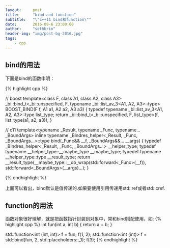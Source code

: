 ```yaml
---
layout:     post
title:      "bind and function"
subtitle:   "\"c++11 bind和function\""
date:       2016-09-6 23:00:00
author:     "sethbrin"
header-img: "img/post-bg-2016.jpg"
tags:
    - cpp
---
```


## bind的用法
下面是bind的函数申明：

{% highlight cpp %}

// boost
template<class F, class A1, class A2, class A3>
_bi::bind_t<_bi::unspecified, F, typename _bi::list_av_3<A1, A2, A3>::type>
BOOST_BIND(F f, A1 a1, A2 a2, A3 a3)
{
  typedef typename _bi::list_av_3<A1, A2, A3>::type list_type;
  return _bi::bind_t<_bi::unspecified, F, list_type>(f, list_type(a1, a2, a3));
}

// c11
template<typename _Result, typename _Func, typename... _BoundArgs>
    inline
    typename _Bindres_helper<_Result, _Func, _BoundArgs...>::type
    bind(_Func&& __f, _BoundArgs&&... __args)
    {
      typedef _Bindres_helper<_Result, _Func, _BoundArgs...> __helper_type;
      typedef typename __helper_type::__maybe_type __maybe_type;
      typedef typename __helper_type::type __result_type;
      return __result_type(__maybe_type::__do_wrap(std::forward<_Func>(__f)),
         std::forward<_BoundArgs>(__args)...);
    }

{% endhighlight %}

上面可以看出，bind默认是值传递的.如果要使用引用传递用std::ref或者std::cref.

## function的用法
函数对象很好理解，就是把函数指针封装到对象中，常和bind搭配使用，如:
{% highlight cpp %}
int fun(int a, int b) {
  return a + b;
}

std::function<int (int, int)> f = fun;
f(1, 2);
std::function<int (int)> f = std::bind(fun, 2, std::placeholders::_1);
f(3);
{% endhighlight %}

